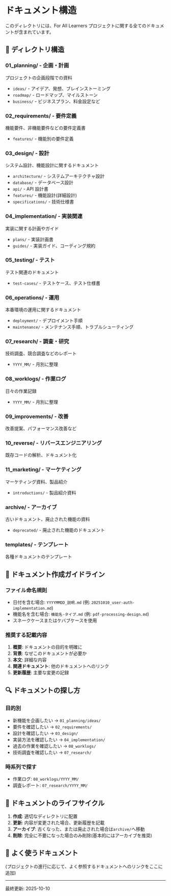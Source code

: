 # ドキュメント構造

このディレクトリには、For All Learners プロジェクトに関する全てのドキュメントが含まれています。

## 📁 ディレクトリ構造

### 01_planning/ - 企画・計画

プロジェクトの企画段階での資料

- `ideas/` - アイデア、発想、ブレインストーミング
- `roadmap/` - ロードマップ、マイルストーン
- `business/` - ビジネスプラン、料金設定など

### 02_requirements/ - 要件定義

機能要件、非機能要件などの要件定義書

- `features/` - 機能別の要件定義

### 03_design/ - 設計

システム設計、機能設計に関するドキュメント

- `architecture/` - システムアーキテクチャ設計
- `database/` - データベース設計
- `api/` - API 設計書
- `features/` - 機能設計(詳細設計)
- `specifications/` - 技術仕様書

### 04_implementation/ - 実装関連

実装に関する計画やガイド

- `plans/` - 実装計画書
- `guides/` - 実装ガイド、コーディング規約

### 05_testing/ - テスト

テスト関連のドキュメント

- `test-cases/` - テストケース、テスト仕様書

### 06_operations/ - 運用

本番環境の運用に関するドキュメント

- `deployment/` - デプロイメント手順
- `maintenance/` - メンテナンス手順、トラブルシューティング

### 07_research/ - 調査・研究

技術調査、競合調査などのレポート

- `YYYY_MM/` - 月別に整理

### 08_worklogs/ - 作業ログ

日々の作業記録

- `YYYY_MM/` - 月別に整理

### 09_improvements/ - 改善

改善提案、パフォーマンス改善など

### 10_reverse/ - リバースエンジニアリング

既存コードの解析、ドキュメント化

### 11_marketing/ - マーケティング

マーケティング資料、製品紹介

- `introductions/` - 製品紹介資料

### archive/ - アーカイブ

古いドキュメント、廃止された機能の資料

- `deprecated/` - 廃止された機能のドキュメント

### templates/ - テンプレート

各種ドキュメントのテンプレート

## 📝 ドキュメント作成ガイドライン

### ファイル命名規則

- 日付を含む場合: `YYYYMMDD_説明.md` (例: `20251010_user-auth-implementation.md`)
- 機能名を含む場合: `機能名-タイプ.md` (例: `pdf-processing-design.md`)
- スネークケースまたはケバブケースを使用

### 推奨する記載内容

1. **概要**: ドキュメントの目的を明確に
2. **背景**: なぜこのドキュメントが必要か
3. **本文**: 詳細な内容
4. **関連ドキュメント**: 他のドキュメントへのリンク
5. **更新履歴**: 主要な変更の記録

## 🔍 ドキュメントの探し方

### 目的別

- 新機能を企画したい → `01_planning/ideas/`
- 要件を確認したい → `02_requirements/`
- 設計を確認したい → `03_design/`
- 実装方法を確認したい → `04_implementation/`
- 過去の作業を確認したい → `08_worklogs/`
- 技術調査を確認したい → `07_research/`

### 時系列で探す

- 作業ログ: `08_worklogs/YYYY_MM/`
- 調査レポート: `07_research/YYYY_MM/`

## 🔄 ドキュメントのライフサイクル

1. **作成**: 適切なディレクトリに配置
2. **更新**: 内容が変更された場合、更新履歴を記載
3. **アーカイブ**: 古くなった、または廃止された場合は`archive/`へ移動
4. **削除**: 完全に不要になった場合のみ削除(基本的にはアーカイブを推奨)

## 📌 よく使うドキュメント

(プロジェクトの進行に応じて、よく参照するドキュメントへのリンクをここに追加)

---

最終更新: 2025-10-10
